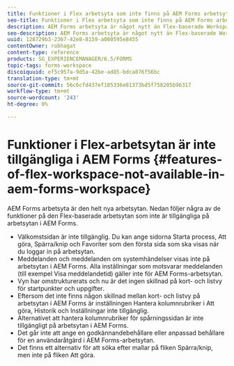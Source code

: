 ```yaml
---
title: Funktioner i Flex arbetsyta som inte finns på AEM Forms arbetsyta
seo-title: Funktioner i Flex arbetsyta som inte finns på AEM Forms arbetsyta
description: AEM Forms arbetsyta är något nytt än Flex-baserade Workspace. Läs om skillnaderna i funktioner.
seo-description: AEM Forms arbetsyta är något nytt än Flex-baserade Workspace. Läs om skillnaderna i funktioner.
uuid: 128729b3-2367-42e8-8159-a080595e8455
contentOwner: robhagat
content-type: reference
products: SG_EXPERIENCEMANAGER/6.5/FORMS
topic-tags: forms-workspace
discoiquuid: ef5c957a-9d5a-42be-ad85-bdca876f56bc
translation-type: tm+mt
source-git-commit: 56c6cfd437ef185336e81373bd5f758205b96317
workflow-type: tm+mt
source-wordcount: '243'
ht-degree: 0%

---
```



# Funktioner i Flex-arbetsytan är inte tillgängliga i AEM Forms {#features-of-flex-workspace-not-available-in-aem-forms-workspace}

AEM Forms arbetsyta är den helt nya arbetsytan. Nedan följer några av de funktioner på den Flex-baserade arbetsytan som inte är tillgängliga på arbetsytan i AEM Forms.

* Välkomstsidan är inte tillgänglig. Du kan ange sidorna Starta process, Att göra, Spärra/knip och Favoriter som den första sida som ska visas när du loggar in på arbetsytan.
* Meddelanden och meddelanden om systemhändelser visas inte på arbetsytan i AEM Forms. Alla inställningar som motsvarar meddelanden (till exempel Visa meddelandetid) gäller inte för AEM Forms-arbetsytan.
* Vyn har omstrukturerats och nu är det ingen skillnad på kort- och listvy för startpunkter och uppgifter.
* Eftersom det inte finns någon skillnad mellan kort- och listvy på arbetsytan i AEM Forms är inställningen Hantera kolumnrubriker i Att göra, Historik och Inställningar inte tillgänglig.
* Alternativet att hantera kolumnrubriker för spårningssidan är inte tillgängligt på arbetsytan i AEM Forms.
* Det går inte att ange en godkännandebehållare eller anpassad behållare för en användaråtgärd i AEM Forms-arbetsytan.
* Det finns ett alternativ för att söka efter mallar på fliken Spärra/knip, men inte på fliken Att göra.
